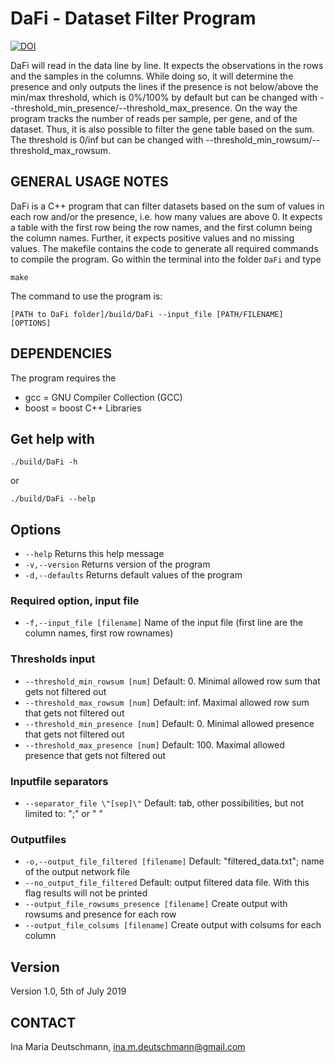 # DaFi - Dataset Filter Program

[![DOI](https://zenodo.org/badge/DOI/10.5281/zenodo.3269808.svg)](https://doi.org/10.5281/zenodo.3269808)

DaFi will read in the data line by line. It expects the observations in the rows and the samples in the columns. While doing so, it will determine the presence and only outputs the lines if the presence is not below/above the min/max threshold, which is 0%/100% by default but can be changed with --threshold_min_presence/--threshold_max_presence. On the way the program tracks the number of reads per sample, per gene, and of the dataset. Thus, it is also possible to filter the gene table based on the sum. The threshold is 0/inf but can be changed with --threshold_min_rowsum/--threshold_max_rowsum.

## GENERAL USAGE NOTES
DaFi is a C++ program that can filter datasets based on the sum of values in each row and/or the presence, i.e. how many values are above 0. It expects a table with the first row being the row names, and the first column being the column names. Further, it expects positive values and no missing values. The makefile contains the code to generate all required commands to compile the program. Go within the terminal into the folder `DaFi` and type
```
make
```
The command to use the program is:
```
[PATH to DaFi folder]/build/DaFi --input_file [PATH/FILENAME] [OPTIONS]
```

## DEPENDENCIES
The program requires the 
- gcc = GNU Compiler Collection (GCC)
- boost = boost C++ Libraries

## Get help with
```
./build/DaFi -h
```
or
```
./build/DaFi --help
```

## Options
- `--help` Returns this help message
- `-v,--version` Returns version of the program
- `-d,--defaults` Returns default values of the program

### Required option, input file
- `-f,--input_file [filename]` Name of the input file (first line are the column names, first row rownames)

### Thresholds input
- `--threshold_min_rowsum [num]` Default: 0. Minimal allowed row sum that gets not filtered out
- `--threshold_max_rowsum [num]` Default: inf. Maximal allowed row sum that gets not filtered out
- `--threshold_min_presence [num]` Default: 0. Minimal allowed presence that gets not filtered out
- `--threshold_max_presence [num]` Default: 100. Maximal allowed presence that gets not filtered out

### Inputfile separators
- `--separator_file \"[sep]\"` Default: tab, other possibilities, but not limited to: \";\" or \" \"

### Outputfiles
- `-o,--output_file_filtered [filename]` Default: \"filtered_data.txt\"; name of the output network file
- `--no_output_file_filtered` Default: output filtered data file. With this flag results will not be printed
- `--output_file_rowsums_presence [filename]` Create output with rowsums and presence for each row
- `--output_file_colsums [filename]` Create output with colsums for each column


## Version
Version 1.0,
5th of July 2019

## CONTACT
Ina Maria Deutschmann,
ina.m.deutschmann@gmail.com
